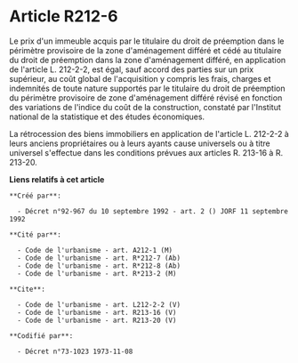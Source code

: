# Article R212-6

Le prix d'un immeuble acquis par le titulaire du droit de préemption dans le périmètre provisoire de la zone d'aménagement
différé et cédé au titulaire du droit de préemption dans la zone d'aménagement différé, en application de l'article L.
212-2-2, est égal, sauf accord des parties sur un prix supérieur, au coût global de l'acquisition y compris les frais,
charges et indemnités de toute nature supportés par le titulaire du droit de préemption du périmètre provisoire de zone
d'aménagement différé révisé en fonction des variations de l'indice du coût de la construction, constaté par l'Institut
national de la statistique et des études économiques. 

La rétrocession des biens immobiliers en application de l'article L. 212-2-2 à leurs anciens propriétaires ou à leurs ayants
cause universels ou à titre universel s'effectue dans les conditions prévues aux articles R. 213-16 à R. 213-20.

**Liens relatifs à cet article**

	**Créé par**:

	  - Décret n°92-967 du 10 septembre 1992 - art. 2 () JORF 11 septembre 1992

	**Cité par**:

	  - Code de l'urbanisme - art. A212-1 (M)
	  - Code de l'urbanisme - art. R*212-7 (Ab)
	  - Code de l'urbanisme - art. R*212-8 (Ab)
	  - Code de l'urbanisme - art. R*213-2 (M)

	**Cite**:

	  - Code de l'urbanisme - art. L212-2-2 (V)
	  - Code de l'urbanisme - art. R213-16 (V)
	  - Code de l'urbanisme - art. R213-20 (V)

	**Codifié par**:

	  - Décret n°73-1023 1973-11-08

